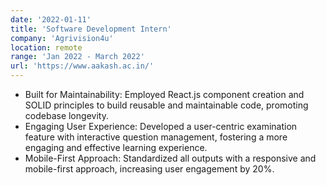 ```yaml
---
date: '2022-01-11'
title: 'Software Development Intern'
company: 'Agrivision4u'
location: remote
range: 'Jan 2022 - March 2022'
url: 'https://www.aakash.ac.in/'
---
```


- Built for Maintainability: Employed React.js component creation and SOLID principles to build reusable and maintainable code, promoting codebase longevity.
- Engaging User Experience: Developed a user-centric examination feature with interactive question management, fostering a more engaging and effective learning experience.
- Mobile-First Approach: Standardized all outputs with a responsive and mobile-first approach, increasing user engagement by 20%.
